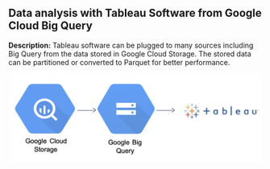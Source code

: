 ## Data analysis with Tableau Software from Google Cloud Big Query

**Description:** Tableau software can be plugged to many sources including Big Query from the data stored in Google Cloud Storage. The stored data can be partitioned or converted to Parquet for better performance.

<img src="images/gcp-tableau.png?raw=true"/>